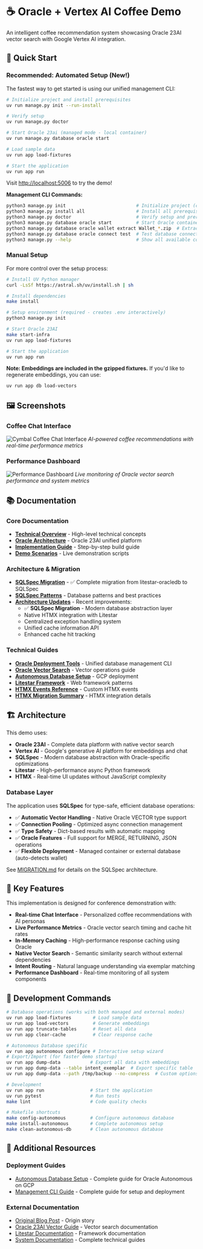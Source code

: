# ☕ Oracle + Vertex AI Coffee Demo

An intelligent coffee recommendation system showcasing Oracle 23AI vector search with Google Vertex AI integration.

## 🚀 Quick Start

### Recommended: Automated Setup (New!)

The fastest way to get started is using our unified management CLI:

```bash
# Initialize project and install prerequisites
uv run manage.py init --run-install

# Verify setup
uv run manage.py doctor

# Start Oracle 23ai (managed mode - local container)
uv run manage.py database oracle start

# Load sample data
uv run app load-fixtures

# Start the application
uv run app run
```

Visit [http://localhost:5006](http://localhost:5006) to try the demo!

**Management CLI Commands:**

```bash
python3 manage.py init                          # Initialize project (creates .env interactively)
python3 manage.py install all                   # Install all prerequisites
python3 manage.py doctor                        # Verify setup and prerequisites
python3 manage.py database oracle start         # Start Oracle container
python3 manage.py database oracle wallet extract Wallet_*.zip  # Extract wallet
python3 manage.py database oracle connect test  # Test database connection
python3 manage.py --help                        # Show all available commands
```

### Manual Setup

For more control over the setup process:

```bash
# Install UV Python manager
curl -LsSf https://astral.sh/uv/install.sh | sh

# Install dependencies
make install

# Setup environment (required - creates .env interactively)
python3 manage.py init

# Start Oracle 23AI
make start-infra
uv run app load-fixtures

# Start the application
uv run app run
```

**Note: Embeddings are included in the gzipped fixtures.**
If you'd like to regenerate embeddings, you can use:

```sh
uv run app db load-vectors
```

## 🖼️ Screenshots

### Coffee Chat Interface

![Cymbal Coffee Chat Interface](docs/screenshots/cymbal_chat.png)
_AI-powered coffee recommendations with real-time performance metrics_

### Performance Dashboard

![Performance Dashboard](docs/screenshots/performance_dashboard.png)
_Live monitoring of Oracle vector search performance and system metrics_

## 📚 Documentation

### Core Documentation

- **[Technical Overview](docs/system/01-technical-overview.md)** - High-level technical concepts
- **[Oracle Architecture](docs/system/02-oracle-architecture.md)** - Oracle 23AI unified platform
- **[Implementation Guide](docs/system/05-implementation-guide.md)** - Step-by-step build guide
- **[Demo Scenarios](docs/system/07-demo-scenarios.md)** - Live demonstration scripts

### Architecture & Migration

- **[SQLSpec Migration](MIGRATION.md)** - ✅ Complete migration from litestar-oracledb to SQLSpec
- **[SQLSpec Patterns](docs/guides/sqlspec-patterns.md)** - Database patterns and best practices
- **[Architecture Updates](docs/architecture-updates.md)** - Recent improvements:
    - ✅ **SQLSpec Migration** - Modern database abstraction layer
    - Native HTMX integration with Litestar
    - Centralized exception handling system
    - Unified cache information API
    - Enhanced cache hit tracking

### Technical Guides

- **[Oracle Deployment Tools](docs/guides/oracle-deployment-tools.md)** - Unified database management CLI
- **[Oracle Vector Search](docs/guides/oracle-vector-search.md)** - Vector operations guide
- **[Autonomous Database Setup](docs/guides/autonomous-database-setup.md)** - GCP deployment
- **[Litestar Framework](docs/guides/litestar-framework.md)** - Web framework patterns
- **[HTMX Events Reference](docs/htmx-events.md)** - Custom HTMX events
- **[HTMX Migration Summary](docs/htmx-migration-summary.md)** - HTMX integration details

## 🏗️ Architecture

This demo uses:

- **Oracle 23AI** - Complete data platform with native vector search
- **Vertex AI** - Google's generative AI platform for embeddings and chat
- **SQLSpec** - Modern database abstraction with Oracle-specific optimizations
- **Litestar** - High-performance async Python framework
- **HTMX** - Real-time UI updates without JavaScript complexity

### Database Layer

The application uses **SQLSpec** for type-safe, efficient database operations:

- ✅ **Automatic Vector Handling** - Native Oracle VECTOR type support
- ✅ **Connection Pooling** - Optimized async connection management
- ✅ **Type Safety** - Dict-based results with automatic mapping
- ✅ **Oracle Features** - Full support for MERGE, RETURNING, JSON operations
- ✅ **Flexible Deployment** - Managed container or external database (auto-detects wallet)

See [MIGRATION.md](MIGRATION.md) for details on the SQLSpec architecture.

## 🎯 Key Features

This implementation is designed for conference demonstration with:

- **Real-time Chat Interface** - Personalized coffee recommendations with AI personas
- **Live Performance Metrics** - Oracle vector search timing and cache hit rates
- **In-Memory Caching** - High-performance response caching using Oracle
- **Native Vector Search** - Semantic similarity search without external dependencies
- **Intent Routing** - Natural language understanding via exemplar matching
- **Performance Dashboard** - Real-time monitoring of all system components

## 🔧 Development Commands

```bash
# Database operations (works with both managed and external modes)
uv run app load-fixtures        # Load sample data
uv run app load-vectors         # Generate embeddings
uv run app truncate-tables      # Reset all data
uv run app clear-cache          # Clear response cache

# Autonomous Database specific
uv run app autonomous configure # Interactive setup wizard
# Export/Import (for faster demo startup)
uv run app dump-data           # Export all data with embeddings
uv run app dump-data --table intent_exemplar  # Export specific table
uv run app dump-data --path /tmp/backup --no-compress  # Custom options

# Development
uv run app run                 # Start the application
uv run pytest                  # Run tests
make lint                      # Code quality checks

# Makefile shortcuts
make config-autonomous         # Configure autonomous database
make install-autonomous        # Complete autonomous setup
make clean-autonomous-db       # Clean autonomous database
```

## 📖 Additional Resources

### Deployment Guides

- [Autonomous Database Setup](docs/guides/autonomous-database-setup.md) - Complete guide for Oracle Autonomous on GCP
- [Management CLI Guide](docs/guides/manage-cli-guide.md) - Complete guide for setup and deployment

### External Documentation

- [Original Blog Post](https://cloud.google.com/blog/topics/partners/ai-powered-coffee-nirvana-runs-on-oracle-database-on-google-cloud/) - Origin story
- [Oracle 23AI Vector Guide](https://docs.oracle.com/en/database/oracle/oracle-database/23/vecse/) - Vector search documentation
- [Litestar Documentation](https://docs.litestar.dev) - Framework documentation
- [System Documentation](docs/system/) - Complete technical guides
